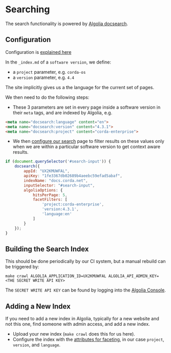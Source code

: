 # Searching

The search functionality is powered by [Algolia docsearch](https://docsearch.algolia.com).

## Configuration

Configuration is [explained here](https://docsearch.algolia.com/docs/config-file/)

In the `_index.md` of a `software version`, we define:

* a `project` parameter, e.g. `corda-os`
* a `version` parameter, e.g. `4.4`

The site implicitly gives us a the language for the current set of pages.

We then need to do the following steps:

* These 3 parameters are set in every page inside a software version in their `meta` tags, and are indexed by Algolia, e.g. 

```html
<meta name="docsearch:language" content="en">
<meta name="docsearch:version" content="4.3.1">
<meta name="docsearch:project" content="corda-enterprise">
```

* We then [configure our search](https://www.algolia.com/doc/api-reference/api-parameters/facetFilters/) page to filter results on these values only when we are within a particular software version to get context aware results.

```javascript
if (document.querySelector('#search-input')) {
    docsearch({
        appId: "UX2KMUWFAL",
        apiKey: "1fe3367db02689b4aeebc59efad5abaf",
        indexName: "docs.corda.net",
        inputSelector: "#search-input",
        algoliaOptions: { 
            hitsPerPage: 5,
            facetFilters: [
                'project:corda-enterprise',
                'version:4.3.1',
                'language:en'
            ]
        }
    });
}
```

## Building the Search Index

This should be done periodically by our CI system, but a manual rebuild can be triggered by:

```make
make crawl ALGOLIA_APPLICATION_ID=UX2KMUWFAL ALGOLIA_API_ADMIN_KEY=<THE SECRET WRITE API KEY>
```

The `SECRET WRITE API KEY` can be found by logging into the [Algolia Console](https://www.algolia.com/apps/UX2KMUWFAL/api-keys/all).

## Adding a New Index

If you need to add a new index in Algolia, typically for a new website and not this one, find someone with admin access, and add a new index.

* Upload your new index (`make crawl` does this for us here).
* Configure the index with the [attributes for faceting](https://www.algolia.com/doc/guides/managing-results/refine-results/faceting/#declaring-attributes-for-faceting), in our case `project`, `version`, and `language`.

